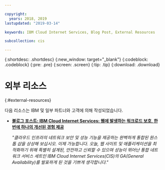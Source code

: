 ```yaml
---

copyright:
  years: 2018, 2019
lastupdated: "2019-03-14"

keywords: IBM Cloud Internet Services, Blog Post, External Resources

subcollection: cis

---
```


{:shortdesc: .shortdesc}
{:new_window: target="_blank"}
{:codeblock: .codeblock}
{:pre: .pre}
{:screen: .screen}
{:tip: .tip}
{:download: .download}

# 외부 리소스
{:#external-resources}

다음 리소스는 IBM 및 일부 파트너와 고객에 의해 작성되었습니다.

* [**블로그 포스트: IBM Cloud Internet Services: 웹에 발생하는 워크로드 보호, 한 번에 하나의 개선된 경험 제공**](https://www.ibm.com/blogs/bluemix/2018/05/ibm-cloud-internet-services-ga/)
      
   *"클라우드 인프라의 네트워크 보안 및 성능 기능을 제공하는 완벽하게 통합된 원스톱 샵을 상상해 보십시오. 이제 가능합니다. 오늘, 웹 사이트 및 애플리케이션을 최적화하기 위해 특별히 설계된, 안전하고 신뢰할 수 있으며 성능이 뛰어난 통합 네트워크 서비스 세트인 IBM Cloud Internet Services(CIS)의 GA(General Availability)를 발표하게 된 것을 기쁘게 생각합니다."*


